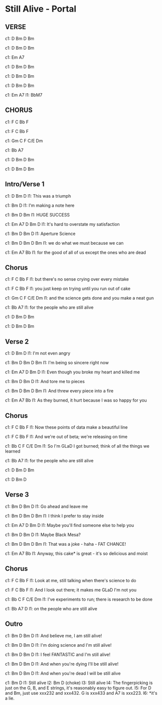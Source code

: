 ---
---

# Still Alive - Portal

## VERSE
 
c1: D Bm D Bm

c1: D Bm D Bm

c1: Em A7

c1: D Bm D Bm

c1: D Bm D Bm

c1: D Bm D Bm

c1: Em A7
l1: BbM7

## CHORUS
 
c1: F C Bb F

c1: F C Bb F

c1: Gm C F C/E Dm

c1: Bb A7

c1: D Bm D Bm

c1: D Bm D Bm

## Intro/Verse 1
 
c1:              D     Bm D
l1: This was a triumph

c1:     Bm           D
l1: I'm making a note here

c1: Bm           D Bm
l1: HUGE SUCCESS

c1:      Em              A7        D      Bm D
l1: It's hard to overstate my satisfaction

c1: Bm         D     Bm D
l1: Aperture Science

c1:    Bm             D       Bm      D Bm
l1: we do what we must because we can

c1: Em              A7                   Bb
l1: for the good of all of us except the ones who are dead

## Chorus
 
c1:             F        C           Bb       F
l1: but there's no sense crying over every mistake

c1:          F       C                Bb         F
l1: you just keep on trying until you run out of cake

c1:         Gm           C            F      C/E  Dm
l1: and the science gets done and you make a neat gun

c1:         Bb           A7
l1: for the people who are still alive

c1: D Bm D Bm

c1: D Bm D Bm

## Verse 2
 
c1:              D    Bm  D
l1: I'm not even angry

c1: Bm          D      Bm      D   Bm
l1: I'm being so sincere right now

c1: Em              A7                       D   Bm D
l1: Even though you broke my heart and killed me

c1:     Bm           D   Bm D
l1: And tore me to pieces

c1:     Bm               D   Bm      D  Bm
l1: And threw every piece into a fire

c1: Em                 A7                    Bb
l1: As they burned, it hurt because I was so happy for you

## Chorus
 
c1:           F         C           Bb        F
l1: Now these points of data make a beautiful line

c1:           F      C             Bb         F
l1: And we're out of beta; we're releasing on time

c1:        Bb         C                F       C/E       Dm
l1: So I'm GLaD I got burned; think of all the things we learned

c1:         Bb           A7
l1: for the people who are still alive

c1: D Bm D Bm

c1: D Bm D

## Verse 3
 
c1: Bm            D       Bm  D
l1: Go ahead and leave me

c1:   Bm            D      Bm      D   Bm
l1: I think I prefer to stay inside

c1: Em                A7                  D   Bm D
l1: Maybe you'll find someone else to help you

c1: Bm           D   Bm D
l1: Maybe Black Mesa?

c1: Bm              D     Bm            D  Bm
l1: That was a joke - haha - FAT CHANCE!

c1: Em           A7                         Bb
l1: Anyway, this cake* is great - it's so delicious and moist

## Chorus
 
c1:         F         C                    Bb         F
l1: Look at me, still talking when there's science to do

c1:       F        C                  Bb           F
l1: And I look out there; it makes me GLaD I'm not you

c1:        Bb         C                F       C/E       Dm
l1: I've experiments to run; there is research to be done

c1:        Bb          A7            D
l1: on the people who are still alive

## Outro
 
c1: Bm      D           Bm           D
l1: And believe me, I am still alive!

c1: Bm        D             Bm            D
l1: I'm doing science and I'm still alive!

c1: Bm        D             Bm           D
l1: I feel FANTASTIC and I'm still alive!

c1: Bm              D           Bm            D
l1: And when you're dying I'll be still alive!

c1: Bm              D            Bm           D
l1: And when you're dead I will be still alive

c1: Bm         D
l1: Still alive
l2: Bm         D (choke)
l3: Still alive
l4: The fingerpicking is just on the G, B, and E strings, it's reasonably easy to figure out.
l5: For D and Bm, just use xxx232 and xxx432. G is xxx433 and A7 is xxx223.
l6: *it's a lie.